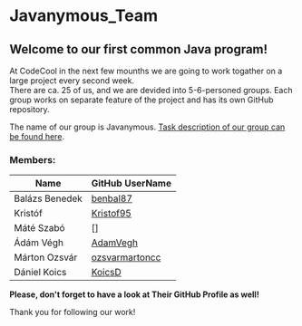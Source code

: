# Javanymous_Team
## Welcome to our first common Java program!

At CodeCool in the next few mounths we are going to work togather on a large project every second week.  
There are ca. 25 of us, and we are devided into 5-6-personed groups.
Each group works on separate feature of the project and has its own GitHub repository.

The name of our group is Javanymous. [Task description of our group can be found here](Description.md).

### Members:

| Name			| GitHub UserName
| ----			| ----
| Balázs Benedek	| [benbal87](https://github.com/benbal87)
| Kristóf		| [Kristof95](https://github.com/Kristof95)
| Máté Szabó		| []
| Ádám Végh		| [AdamVegh](https://github.com/AdamVegh)
| Márton Ozsvár		| [ozsvarmartoncc](https://github.com/ozsvarmartoncc)
| Dániel Koics		| [KoicsD](https://github.com/KoicsD)

**Please, don't forget to have a look at Their GitHub Profile as well!**

Thank you for following our work!
